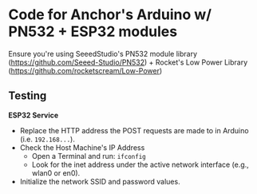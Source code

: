 # Code for Anchor's Arduino w/ PN532 + ESP32 modules

Ensure you're using SeeedStudio's PN532 module library (https://github.com/Seeed-Studio/PN532) + Rocket's Low Power Library (https://github.com/rocketscream/Low-Power)


## Testing

**ESP32 Service**
- Replace the HTTP address the POST requests are made to in Arduino (i.e. `192.168...`).
- Check the Host Machine's IP Address
   - Open a Terminal and run: `ifconfig`
   - Look for the inet address under the active network interface (e.g., wlan0 or en0).
- Initialize the network SSID and password values.